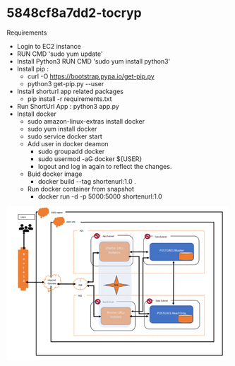 # 5848cf8a7dd2-tocryp
Requirements

* Login to EC2 instance
* RUN CMD 'sudo yum update'
* Install Python3 RUN CMD 'sudo yum install python3'
* Install pip : 
    *   curl -O https://bootstrap.pypa.io/get-pip.py
    *   python3 get-pip.py --user
* Install shorturl app related packages
    * pip install -r requirements.txt
* Run ShortUrl App : python3 app.py
* Install docker
    * sudo amazon-linux-extras install docker   
    * sudo yum install docker 
    * sudo service docker start
    * Add user in docker deamon
        * sudo groupadd docker
        * sudo usermod -aG docker ${USER}
        * logout and log in again to reflect the changes.
    * Buid docker image
        *  docker build --tag shortenurl:1.0 .
    * Run docker container from snapshot
        *  docker run -d -p 5000:5000 shortenurl:1.0


![Screenshot](Systemdesign.PNG)
 
